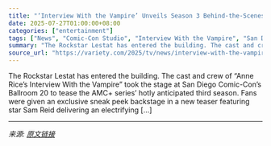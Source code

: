 ```yaml
---
title: "‘Interview With the Vampire’ Unveils Season 3 Behind-the-Scenes Teaser and 5 New Cast Members"
date: 2025-07-27T01:00:00+08:00
categories: ["entertainment"]
tags: ["News", "Comic-Con Studio", "Interview With the Vampire", "San Diego Comic Con", "The Talamasca"]
summary: "The Rockstar Lestat has entered the building. The cast and crew of &#8220;Anne Rice’s Interview With the Vampire&#8221; took the stage at San Diego Comic-Con&#8217;s Ballroom 20 to tease the AMC+ seri"
source_url: "https://variety.com/2025/tv/news/interview-with-the-vampire-season-3-teaser-comic-con-1236471332/"
---
```


The Rockstar Lestat has entered the building. The cast and crew of &#8220;Anne Rice’s Interview With the Vampire&#8221; took the stage at San Diego Comic-Con&#8217;s Ballroom 20 to tease the AMC+ series&#8217; hotly anticipated third season. Fans were given an exclusive sneak peek backstage in a new teaser featuring star Sam Reid delivering an electrifying [&#8230;]

---

*来源: [原文链接](https://variety.com/2025/tv/news/interview-with-the-vampire-season-3-teaser-comic-con-1236471332/)*
